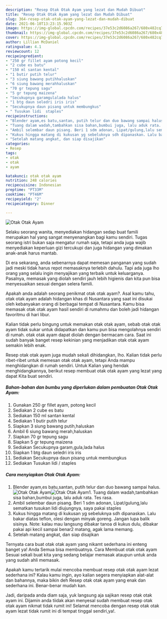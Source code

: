 ```yaml
---
description: "Resep Otak Otak Ayam yang lezat dan Mudah Dibuat"
title: "Resep Otak Otak Ayam yang lezat dan Mudah Dibuat"
slug: 364-resep-otak-otak-ayam-yang-lezat-dan-mudah-dibuat
date: 2021-06-10T13:23:15.903Z
image: https://img-global.cpcdn.com/recipes/37e53c2d6086a267/680x482cq70/otak-otak-ayam-foto-resep-utama.jpg
thumbnail: https://img-global.cpcdn.com/recipes/37e53c2d6086a267/680x482cq70/otak-otak-ayam-foto-resep-utama.jpg
cover: https://img-global.cpcdn.com/recipes/37e53c2d6086a267/680x482cq70/otak-otak-ayam-foto-resep-utama.jpg
author: Lillian McDaniel
ratingvalue: 4.1
reviewcount: 12
recipeingredient:
- "250 gr fillet ayam potong kecil"
- "2 cube es batu"
- "150 ml santan kental"
- "1 butir putih telur"
- "3 siung bawang putihhaluskan"
- "6 siung bawang merahhaluskan"
- "70 gr tepung sagu"
- "5 gr tepung maizena"
- "Secukupnya garamgulalada halus"
- "1 btg daun seledri iris iris"
- "Secukupnya daun pisang untuk membungkus"
- " Tusukan lidi  staples"
recipeinstructions:
- "Blender ayam,es batu,santan, putih telur dan duo bawang sampai halus."
- "Tuang dalam wadah,tambahkan sisa bahan,bumbui juga, lalu aduk rata. Tes rasa."
- "Ambil selembar daun pisang. Beri 1 sdm adonan, Lipat/gulung,lalu sematkan tusukan lidi diujungnya, saya pakai staples"
- "Kukus hingga matang di kukusan yg sebeluknya sdh dipanaskan. Lalu bakar diatas teflon, olesi dengan minyak goreng. Jangan lupa balik sisinya. Note: kalau mau langsung dibakar tanoa di kukus dulu, dibakar pakai api kecil sampai benar2 matang, agak lama memang."
- "Setelah matang angkat, dan siap disajikan"
categories:
- Resep
tags:
- otak
- otak
- ayam

katakunci: otak otak ayam 
nutrition: 248 calories
recipecuisine: Indonesian
preptime: "PT33M"
cooktime: "PT46M"
recipeyield: "2"
recipecategory: Dinner

---
```



![Otak Otak Ayam](https://img-global.cpcdn.com/recipes/37e53c2d6086a267/680x482cq70/otak-otak-ayam-foto-resep-utama.jpg)

Selaku seorang wanita, menyediakan hidangan sedap buat famili merupakan hal yang sangat menyenangkan bagi kamu sendiri. Tugas seorang istri bukan saja mengatur rumah saja, tetapi anda juga wajib menyediakan keperluan gizi tercukupi dan juga hidangan yang dimakan anak-anak harus mantab.

Di era  sekarang, anda sebenarnya dapat memesan panganan yang sudah jadi meski tidak harus repot memasaknya terlebih dahulu. Tapi ada juga lho orang yang selalu ingin menyajikan yang terbaik untuk keluarganya. Pasalnya, memasak yang diolah sendiri jauh lebih higienis dan kita pun bisa menyesuaikan sesuai dengan selera famili. 



Apakah anda adalah seorang penikmat otak otak ayam?. Asal kamu tahu, otak otak ayam adalah hidangan khas di Nusantara yang saat ini disukai oleh kebanyakan orang di berbagai tempat di Nusantara. Kamu bisa memasak otak otak ayam hasil sendiri di rumahmu dan boleh jadi hidangan favoritmu di hari libur.

Kalian tidak perlu bingung untuk memakan otak otak ayam, sebab otak otak ayam tidak sukar untuk didapatkan dan kamu pun bisa mengolahnya sendiri di rumah. otak otak ayam dapat diolah dengan bermacam cara. Saat ini sudah banyak banget resep kekinian yang menjadikan otak otak ayam semakin lebih enak.

Resep otak otak ayam juga mudah sekali dihidangkan, lho. Kalian tidak perlu ribet-ribet untuk memesan otak otak ayam, tetapi Anda mampu menghidangkan di rumah sendiri. Untuk Kalian yang hendak menghidangkannya, berikut resep membuat otak otak ayam yang lezat yang dapat Kita buat sendiri.

<!--inarticleads1-->

##### Bahan-bahan dan bumbu yang diperlukan dalam pembuatan Otak Otak Ayam:

1. Gunakan 250 gr fillet ayam, potong kecil
1. Sediakan 2 cube es batu
1. Sediakan 150 ml santan kental
1. Sediakan 1 butir putih telur
1. Siapkan 3 siung bawang putih,haluskan
1. Ambil 6 siung bawang merah,haluskan
1. Siapkan 70 gr tepung sagu
1. Siapkan 5 gr tepung maizena
1. Sediakan Secukupnya garam,gula,lada halus
1. Siapkan 1 btg daun seledri iris iris
1. Sediakan Secukupnya daun pisang untuk membungkus
1. Sediakan  Tusukan lidi / staples




<!--inarticleads2-->

##### Cara menyiapkan Otak Otak Ayam:

1. Blender ayam,es batu,santan, putih telur dan duo bawang sampai halus.
<img src="https://img-global.cpcdn.com/steps/f1811702e3ee6dfe/160x128cq70/otak-otak-ayam-langkah-memasak-1-foto.jpg" alt="Otak Otak Ayam"><img src="https://img-global.cpcdn.com/steps/ed0131e2eeca1e05/160x128cq70/otak-otak-ayam-langkah-memasak-1-foto.jpg" alt="Otak Otak Ayam">1. Tuang dalam wadah,tambahkan sisa bahan,bumbui juga, lalu aduk rata. Tes rasa.
1. Ambil selembar daun pisang. Beri 1 sdm adonan, Lipat/gulung,lalu sematkan tusukan lidi diujungnya, saya pakai staples
1. Kukus hingga matang di kukusan yg sebeluknya sdh dipanaskan. Lalu bakar diatas teflon, olesi dengan minyak goreng. Jangan lupa balik sisinya. Note: kalau mau langsung dibakar tanoa di kukus dulu, dibakar pakai api kecil sampai benar2 matang, agak lama memang.
1. Setelah matang angkat, dan siap disajikan




Ternyata cara buat otak otak ayam yang nikamt sederhana ini enteng banget ya! Anda Semua bisa membuatnya. Cara Membuat otak otak ayam Sesuai sekali buat kita yang sedang belajar memasak ataupun untuk anda yang sudah ahli memasak.

Apakah kamu tertarik mulai mencoba membuat resep otak otak ayam lezat sederhana ini? Kalau kamu ingin, ayo kalian segera menyiapkan alat-alat dan bahannya, maka bikin deh Resep otak otak ayam yang enak dan sederhana ini. Benar-benar mudah kan. 

Jadi, daripada anda diam saja, yuk langsung aja sajikan resep otak otak ayam ini. Dijamin anda tiidak akan menyesal sudah membuat resep otak otak ayam nikmat tidak rumit ini! Selamat mencoba dengan resep otak otak ayam lezat tidak rumit ini di tempat tinggal sendiri,ya!.

